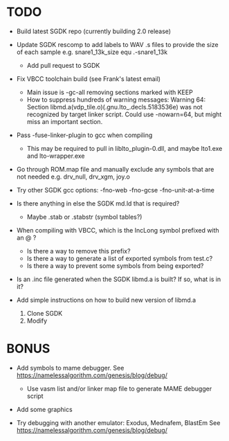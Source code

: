 # TODO

- Build latest SGDK repo (currently building 2.0 release)

- Update SGDK rescomp to add labels to WAV .s files to provide the size of each sample
  e.g. snare1_13k_size equ .-snare1_13k
  - Add pull request to SGDK

- Fix VBCC toolchain build (see Frank's latest email)
  - Main issue is -gc-all removing sections marked with KEEP
  - How to suppress hundreds of warning messages: Warning 64: Section libmd.a(vdp_tile.o)(.gnu.lto_.decls.5183536e) was not recognized by target linker script.
    Could use -nowarn=64, but might miss an important section. 

- Pass -fuse-linker-plugin to gcc when compiling
  - This may be required to pull in liblto_plugin-0.dll, and maybe lto1.exe and lto-wrapper.exe

- Go through ROM.map file and manually exclude any symbols that are not needed e.g. drv_null, drv_xgm, joy.o

- Try other SGDK gcc options: -fno-web -fno-gcse -fno-unit-at-a-time 

- Is there anything in else the SGDK md.ld that is required? 
  - Maybe .stab or .stabstr (symbol tables?)

- When compiling with VBCC, which is the IncLong symbol prefixed with an @ ?
  - Is there a way to remove this prefix?
  - Is there a way to generate a list of exported symbols from test.c?
  - Is there a way to prevent some symbols from being exported?

- Is an .inc file generated when the SGDK libmd.a is built? If so, what is in it?

- Add simple instructions on how to build new version of libmd.a
  1. Clone SGDK
  2. Modify

# BONUS

- Add symbols to mame debugger. See https://namelessalgorithm.com/genesis/blog/debug/
  - Use vasm list and/or linker map file to generate MAME debugger script

- Add some graphics

- Try debugging with another emulator: Exodus, Mednafem, BlastEm See https://namelessalgorithm.com/genesis/blog/debug/

